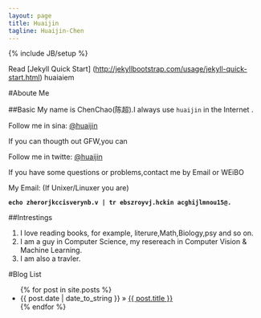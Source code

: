 ```yaml
---
layout: page
title: Huaijin
tagline: Huaijin-Chen
---
```

{% include JB/setup %}

Read [Jekyll Quick Start] (http://jekyllbootstrap.com/usage/jekyll-quick-start.html) huaiaiem

#Aboute Me

##Basic
My name is ChenChao(陈超).I always use `huaijin` in the Internet .
		
Follow me in sina: [@huaijin](http://www.weibo.com/huaijin)

If you can thougth out GFW,you can 
		
Follow me in twitte: [@huaijin](http://www.twitter.com/huaijin) 

If you have some questions or problems,contact me by Email or WEiBO
	
My Email: (If Unixer/Linuxer you are)

**`echo zherorjkccisverynb.v | tr ebszroyvj.hckin acghijlmnou15@.`**

##Intrestings
1. I love reading books,
	for example, literure,Math,Biology,psy and so on.
2. I am a guy in Computer Science,
	my resereach in Computer Vision & Machine Learning.
3. I am also a travler.


	


#Blog List

<ul class="posts">
  {% for post in site.posts %}
    <li><span>{{ post.date | date_to_string }}</span> &raquo; <a href="{{ BASE_PATH }}{{ post.url }}">{{ post.title }}</a></li>
  {% endfor %}
</ul>

